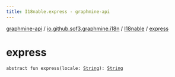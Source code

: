 ```yaml
---
title: I18nable.express - graphmine-api
---
```


[graphmine-api](../../index.html) / [io.github.sof3.graphmine.i18n](../index.html) / [I18nable](index.html) / [express](./express.html)

# express

`abstract fun express(locale: `[`String`](https://kotlinlang.org/api/latest/jvm/stdlib/kotlin/-string/index.html)`): `[`String`](https://kotlinlang.org/api/latest/jvm/stdlib/kotlin/-string/index.html)